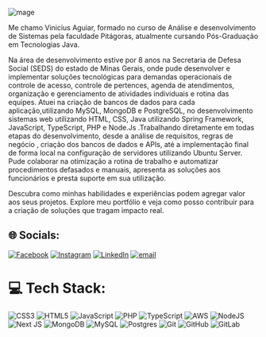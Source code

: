 ![mage](https://github.com/user-attachments/assets/9f498842-378f-4e57-ad87-8bb22e41dd6e)


Me chamo Vinicius Aguiar, formado no curso de Análise e desenvolvimento de Sistemas pela faculdade Pitágoras, atualmente cursando Pós-Graduação em Tecnologias Java. <br>

Na área de desenvolvimento estive por 8 anos na Secretaria de Defesa Social (SEDS) do estado de Minas Gerais, onde pude desenvolver e implementar soluções tecnológicas para demandas operacionais de controle de acesso, controle de pertences, agenda de atendimentos, organização e gerenciamento de atividades individuais e rotina das equipes. Atuei na criação de bancos de dados para cada aplicação,utilizando MySQL, MongoDB e PostgreSQL, no desenvolvimento sistemas web utilizando HTML, CSS, Java utilizando Spring Framework, JavaScript, TypeScript, PHP e Node.Js .Trabalhando diretamente em todas etapas do desenvolvimento, desde a análise de requisitos, regras de negócio , criação dos bancos de dados e APIs, até a implementação final de forma local na configuração de servidores utilizando Ubuntu Server. Pude colaborar na otimização a rotina de trabalho e automatizar procedimentos defasados e manuais, apresenta as soluções aos funcionários e presta suporte em sua utilização.

Descubra como minhas habilidades e experiências podem agregar valor aos seus projetos. Explore meu portfólio e veja como posso contribuir para a criação de soluções que tragam impacto real. <br>


## 🌐 Socials:
[![Facebook](https://img.shields.io/badge/Facebook-%231877F2.svg?logo=Facebook&logoColor=white)](https://facebook.com/https://www.facebook.com/vinicius.antoniodeaguiar) [![Instagram](https://img.shields.io/badge/Instagram-%23E4405F.svg?logo=Instagram&logoColor=white)](https://instagram.com/https://www.instagram.com/vinicius.antoniodeaguiar/) [![LinkedIn](https://img.shields.io/badge/LinkedIn-%230077B5.svg?logo=linkedin&logoColor=white)](https://linkedin.com/in/https://www.linkedin.com/in/dev-vinicius-aguiar/) [![email](https://img.shields.io/badge/Email-D14836?logo=gmail&logoColor=white)](mailto:vini.ciusang@gmail.com) 

# 💻 Tech Stack:
![CSS3](https://img.shields.io/badge/css3-%231572B6.svg?style=for-the-badge&logo=css3&logoColor=white) ![HTML5](https://img.shields.io/badge/html5-%23E34F26.svg?style=for-the-badge&logo=html5&logoColor=white) ![JavaScript](https://img.shields.io/badge/javascript-%23323330.svg?style=for-the-badge&logo=javascript&logoColor=%23F7DF1E) ![PHP](https://img.shields.io/badge/php-%23777BB4.svg?style=for-the-badge&logo=php&logoColor=white)  ![TypeScript](https://img.shields.io/badge/typescript-%23007ACC.svg?style=for-the-badge&logo=typescript&logoColor=white) ![AWS](https://img.shields.io/badge/AWS-%23FF9900.svg?style=for-the-badge&logo=amazon-aws&logoColor=white) ![NodeJS](https://img.shields.io/badge/node.js-6DA55F?style=for-the-badge&logo=node.js&logoColor=white) ![Next JS](https://img.shields.io/badge/Next-black?style=for-the-badge&logo=next.js&logoColor=white) ![MongoDB](https://img.shields.io/badge/MongoDB-%234ea94b.svg?style=for-the-badge&logo=mongodb&logoColor=white) ![MySQL](https://img.shields.io/badge/mysql-4479A1.svg?style=for-the-badge&logo=mysql&logoColor=white) ![Postgres](https://img.shields.io/badge/postgres-%23316192.svg?style=for-the-badge&logo=postgresql&logoColor=white) ![Git](https://img.shields.io/badge/git-%23F05033.svg?style=for-the-badge&logo=git&logoColor=white) ![GitHub](https://img.shields.io/badge/github-%23121011.svg?style=for-the-badge&logo=github&logoColor=white) ![GitLab](https://img.shields.io/badge/gitlab-%23181717.svg?style=for-the-badge&logo=gitlab&logoColor=white)


<!-- Proudly created with GPRM ( https://gprm.itsvg.in ) -->

<!--
**vinimax001/vinimax001** is a ✨ _special_ ✨ repository because its `README.md` (this file) appears on your GitHub profile.

Here are some ideas to get you started:

- 🔭 I’m currently working on ...
- 🌱 I’m currently learning ...
- 👯 I’m looking to collaborate on ...
- 🤔 I’m looking for help with ...
- 💬 Ask me about ...
- 📫 How to reach me: ...
- 😄 Pronouns: ...
- ⚡ Fun fact: ...
-->
